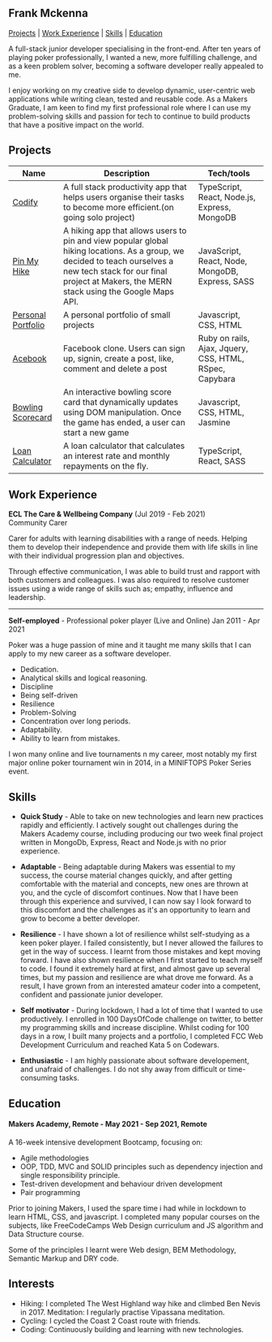## Frank Mckenna

[Projects](#Projects) | [Work Experience](#Projects) | [Skills](#Skills) | [Education](#Education)

A full-stack junior developer specialising in the front-end.
After ten years of playing poker professionally, I wanted a new, more fulfilling challenge, and as a keen problem solver, becoming a software developer really appealed to me. 

I enjoy working on my creative side to develop dynamic, user-centric web applications while writing clean, tested and reusable code. 
As a Makers Graduate, I am keen to find my first professional role where I can use my problem-solving skills and passion for tech to continue to build products that have a positive impact on the world.


## Projects

| Name                         | Description                           | Tech/tools        |
| ---------------------------- | ------------------------------------- | ----------------- |
| [Codify](https://github.com/frank-mck/productivity-app-ts) | A full stack productivity app that helps users organise their tasks to become more efficient.(on going solo project) | TypeScript, React, Node.js, Express, MongoDB |
| [Pin My Hike](https://github.com/frank-mck/pin-my-hike)        | A hiking app that allows users to pin and view popular global hiking locations. As a group, we decided to teach ourselves a new tech stack for our final project at Makers, the MERN stack using the Google Maps API. | JavaScript, React, Node, MongoDB, Express, SASS        |
| [Personal Portfolio](https://frank-mckenna.herokuapp.com/)       | A personal portfolio of small projects | Javascript, CSS, HTML         |
| [Acebook](https://github.com/frank-mck/acebook-rails)          | Facebook clone. Users can sign up, signin, create a post, like, comment and delete a post  | Ruby on rails, Ajax, Jquery, CSS, HTML, RSpec, Capybara        |
| [Bowling Scorecard](https://github.com/frank-mck/bowling-challenge)        | An interactive bowling score card that dynamically updates using DOM manipulation. Once the game has ended, a user can start a new game | Javascript, CSS, HTML, Jasmine         |
|    [Loan Calculator](https://github.com/frank-mck/loan-calculator-ts-react)  |  A loan calculator that calculates an interest rate and monthly repayments on the fly.   |  TypeScript, React, SASS               |

## Work Experience

**ECL The Care & Wellbeing Company** (Jul 2019 - Feb 2021)  
Community Carer

Carer for adults with learning disabilities with a range of needs. Helping them to develop their independence and provide them with life skills in line with their individual progression plan and objectives.

Through effective communication, I was able to build trust and rapport with both customers and colleagues. I was also required to resolve customer issues using a wide range of skills such as; empathy, influence and leadership.

---------------------------------------------------------------------------------------------------------------------------------------------------------------------------------

**Self-employed** - Professional poker player (Live and Online) Jan 2011 - Apr 2021

Poker was a huge passion of mine and it taught me many skills that I can apply to my new career as a software developer.
- Dedication.
- Analytical skills and logical reasoning.
- Discipline
- Being self-driven
- Resilience
- Problem-Solving
- Concentration over long periods.
- Adaptability.
- Ability to learn from mistakes.

I won many online and live tournaments n my career, most notably my first major online poker tournament win in 2014, in a MINIFTOPS Poker Series event.


## Skills

- **Quick Study** - Able to take on new technologies and learn new practices rapidly and efficiently. I actively sought out challenges during the Makers Academy course, including producing our two week final project written in MongoDb, Express, React and Node.js with no prior experience.

- **Adaptable** - Being adaptable during Makers was essential to my success, the course material changes quickly, and after getting comfortable with the material and concepts, new ones are thrown at you, and the cycle of discomfort continues. Now that I have been through this experience and survived, I can now say I look forward to this discomfort and the challenges as it's an opportunity to learn and grow to become a better developer.

- **Resilience** - I have shown a lot of resilience whilst self-studying as a keen poker player. I failed consistently, but I never allowed the failures to get in the way of success. I learnt from those mistakes and kept moving forward.
I have also shown resilience when I first started to teach myself to code.
I found it extremely hard at first, and almost gave up several times, but my passion and resilience are what drove me forward. As a result, I have grown from an interested amateur coder into a competent, confident and passionate junior developer.

- **Self motivator** - During lockdown, I had a lot of time that I wanted to use productively. I enrolled in 100 DaysOfCode challenge on twitter, to better my programming skills and increase discipline. Whilst coding for 100 days in a row, I built many projects and a portfolio, I completed FCC Web Development Curriculum and reached Kata 5 on Codewars.

- **Enthusiastic** - I am highly passionate about software developement, and unafraid of challenges. I do not shy away from difficult or time-consuming tasks.

## Education

#### Makers Academy, Remote - May 2021 - Sep 2021, Remote
A 16-week intensive development Bootcamp, focusing on:

- Agile methodologies
- OOP, TDD, MVC and SOLID principles such as dependency injection and single responsibility principle.
- Test-driven development and behaviour driven development
- Pair programming


Prior to joining Makers, I used the spare time i had while in lockdown to learn HTML, CSS, and javascript.
I completed many popular courses on the subjects, like FreeCodeCamps Web Design curriculum and JS algorithm and Data Structure course.

Some of the principles I learnt were Web design, BEM Methodology, Semantic Markup and DRY code.

## Interests

- Hiking: I completed The West Highland way hike and climbed Ben Nevis in 2017.  Meditation: I regularly practise Vipassana meditation.
- Cycling: I cycled the Coast 2 Coast route with friends.
- Coding: Continuously building and learning with new technologies.

